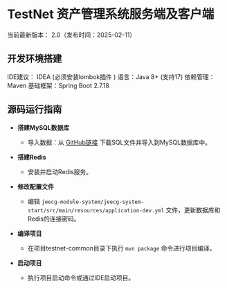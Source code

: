 TestNet 资产管理系统服务端及客户端
===============
当前最新版本： 2.0（发布时间：2025-02-11）

## 开发环境搭建

IDE建议： IDEA (必须安装lombok插件 )
语言：Java 8+ (支持17)
依赖管理：Maven
基础框架：Spring Boot 2.7.18

## 源码运行指南

- **搭建MySQL数据库**
    - 导入数据：从 [GitHub链接](https://github.com/testnet0/testnet/blob/main/db/testnet.sql) 下载SQL文件并导入到MySQL数据库中。

- **搭建Redis**
    - 安装并启动Redis服务。

- **修改配置文件**
    - 编辑 `jeecg-module-system/jeecg-system-start/src/main/resources/application-dev.yml` 文件，更新数据库和Redis的连接密码。
- **编译项目**
    - 在项目testnet-common目录下执行 `mvn package` 命令进行项目编译。
- **启动项目**
    - 执行项目启动命令或通过IDE启动项目。
